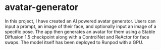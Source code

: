 # avatar-generator
In this project, I have created an AI powered avatar generator. Users can input a prompt, an image of their face, and optionally input an image of a specific pose. The app then generates an avatar for them using a Stable Diffusion 1.5 checkpoint along with a ControlNet and ReActor for face swaps. The model itself has been deployed to Runpod with a GPU. 
